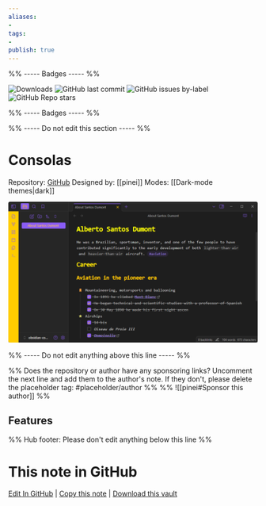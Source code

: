 ```yaml
---
aliases:
- 
tags: 
- 
publish: true
---
```


%% ----- Badges ----- %%

![Downloads](https://img.shields.io/badge/downloads-917-573E7A?style=for-the-badge&logo=)
![GitHub last commit](https://img.shields.io/github/last-commit/pinei/obsidian-consolas-theme?color=573E7A&label=last%20update&logo=github&style=for-the-badge)
![GitHub issues by-label](https://img.shields.io/github/issues/pinei/obsidian-consolas-theme/help%20wanted?color=573E7A&logo=github&style=for-the-badge) 
![GitHub Repo stars](https://img.shields.io/github/stars/pinei/obsidian-consolas-theme?color=573E7A&logo=github&style=for-the-badge)

%% ----- Badges ----- %%

%% ----- Do not edit this section ----- %%

# Consolas

Repository: [GitHub](https://github.com/pinei/obsidian-consolas-theme)
Designed by: [[pinei]]
Modes: [[Dark-mode themes|dark]]



![screenshot](https://github.com/pinei/obsidian-consolas-theme/raw/HEAD/screenshot.png)

%% ----- Do not edit anything above this line ----- %% 

%% Does the repository or author have any sponsoring links? Uncomment the next line and add them to the author's note. If they don't, please delete the placeholder tag: #placeholder/author %%
%% ![[pinei#Sponsor this author]] %%


## Features



%% Hub footer: Please don't edit anything below this line %%

# This note in GitHub

<span class="git-footer">[Edit In GitHub](https://github.dev/obsidian-community/obsidian-hub/blob/main/02%20-%20Community%20Expansions/02.05%20All%20Community%20Expansions/Themes/Consolas.md "git-hub-edit-note") | [Copy this note](https://raw.githubusercontent.com/obsidian-community/obsidian-hub/main/02%20-%20Community%20Expansions/02.05%20All%20Community%20Expansions/Themes/Consolas.md "git-hub-copy-note") | [Download this vault](https://github.com/obsidian-community/obsidian-hub/archive/refs/heads/main.zip "git-hub-download-vault") </span>
